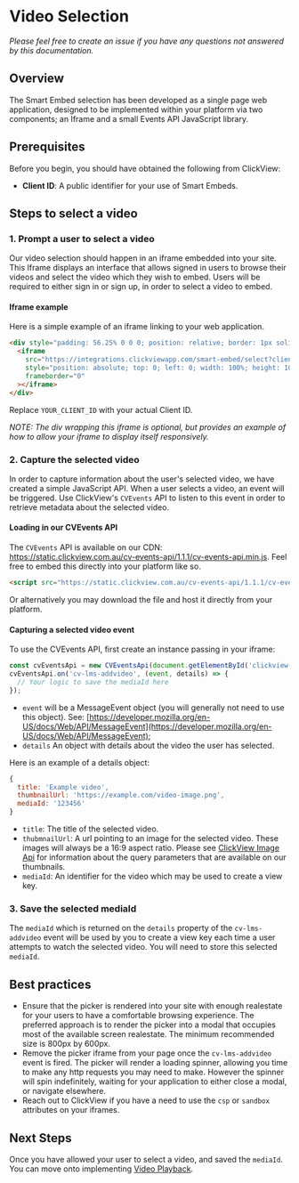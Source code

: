 # Video Selection

_Please feel free to create an issue if you have any questions not answered by this documentation._

## Overview
The Smart Embed selection has been developed as a single page web application, designed to be implemented within your platform via two components; an Iframe and a small Events API JavaScript library.

## Prerequisites
Before you begin, you should have obtained the following from ClickView:
- **Client ID**: A public identifier for your use of Smart Embeds.

## Steps to select a video

### 1. Prompt a user to select a video
Our video selection should happen in an iframe embedded into your site. This Iframe displays an interface that allows signed in users to browse their videos and select the video which they wish to embed. Users will be required to either sign in or sign up, in order to select a video to embed.

#### Iframe example
Here is a simple example of an iframe linking to your web application.

```html
<div style="padding: 56.25% 0 0 0; position: relative; border: 1px solid #eaeaea;">
  <iframe
    src="https://integrations.clickviewapp.com/smart-embed/select?clientId=YOUR_CLIENT_ID"
    style="position: absolute; top: 0; left: 0; width: 100%; height: 100%;"
    frameborder="0"
  ></iframe>
</div>
```

Replace `YOUR_CLIENT_ID` with your actual Client ID.

_NOTE: The div wrapping this iframe is optional, but provides an example of how to allow your iframe to display itself responsively._

### 2. Capture the selected video
In order to capture information about the user's selected video, we have created a simple JavaScript API. When a user selects a video, an event will be triggered. Use ClickView's `CVEvents` API to listen to this event in order to retrieve metadata about the selected video.

#### Loading in our CVEvents API

The `CVEvents` API is available on our CDN: https://static.clickview.com.au/cv-events-api/1.1.1/cv-events-api.min.js. Feel free to embed this directly into your platform like so.

```html
<script src="https://static.clickview.com.au/cv-events-api/1.1.1/cv-events-api.min.js" type="text/javascript"></script>
```

Or alternatively you may download the file and host it directly from your platform.

#### Capturing a selected video event

To use the CVEvents API, first create an instance passing in your iframe:

```js
const cvEventsApi = new CVEventsApi(document.getElementById('clickview-video-select').contentWindow);
cvEventsApi.on('cv-lms-addvideo', (event, details) => {
  // Your logic to save the mediaId here
});
```

- `event` will be a MessageEvent object (you will generally not need to use this object). See: [https://developer.mozilla.org/en-US/docs/Web/API/MessageEvent](https://developer.mozilla.org/en-US/docs/Web/API/MessageEvent);
- `details` An object with details about the video the user has selected. 


Here is an example of a details object:
```js
{
  title: 'Example video',
  thumbnailUrl: 'https://example.com/video-image.png',
  mediaId: '123456'
}
```

- `title`: The title of the selected video.
- `thubmnailUrl`: A url pointing to an image for the selected video. These images will always be a 16:9 aspect ratio. Please see [ClickView Image Api](../../image/image.md) for information about the query parameters that are available on our thumbnails.
- `mediaId`: An identifier for the video which may be used to create a view key.

### 3. Save the selected mediaId
The `mediaId` which is returned on the `details` property of the `cv-lms-addvideo` event will be used by you to create a view key each time a user attempts to watch the selected video. You will need to store this selected `mediaId`.

## Best practices
- Ensure that the picker is rendered into your site with enough realestate for your users to have a comfortable browsing experience. The preferred approach is to render the picker into a modal that occupies most of the available screen realestate. The minimum recommended size is 800px by 600px.
- Remove the picker iframe from your page once the `cv-lms-addvideo` event is fired. The picker will render a loading spinner, allowing you time to make any http requests you may need to make. However the spinner will spin indefinitely, waiting for your application to either close a modal, or navigate elsewhere.
- Reach out to ClickView if you have a need to use the `csp` or `sandbox` attributes on your iframes.

## Next Steps
Once you have allowed your user to select a video, and saved the `mediaId`. You can move onto implementing [Video Playback](video-playback.md).
